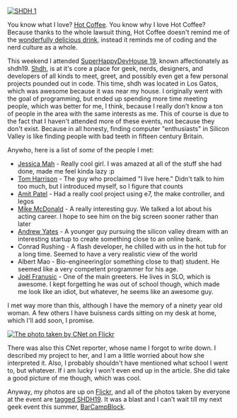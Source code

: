 [![SHDH 1](http://farm2.static.flickr.com/1197/1096426984_516787bca7.jpg)](http://www.flickr.com/photos/icco/1096426984/ "Photo Sharing")

You know what I love? [Hot Coffee](http://en.wikipedia.org/wiki/Hot_Coffee). You know why I love Hot Coffee? Because thanks to the whole lawsuit thing, Hot Coffee doesn't remind me of the [wonderfully delicious drink](http://en.wikipedia.org/wiki/Coffee), instead it reminds me of coding and the nerd culture as a whole.

This weekend I attended [SuperHappyDevHouse 19](http://superhappydevhouse.org/SuperHappyDevHouse19), known affectionately as shdh19. [Shdh](http://superhappydevhouse.org), is at it's core a place for geek, nerds, designers, and developers of all kinds to meet, greet, and possibly even get a few personal projects pounded out in code. This time, shdh was located in Los Gatos, which was awesome because it was near my house. I originally went with the goal of programming, but ended up spending more time meeting people, which was better for me, I think, because I really don't know a ton of people in the area with the same interests as me. This of course is due to the fact that I haven't attended more of these events, not because they don't exist. Because in all honesty, finding computer "enthusiasts" in Silicon Valley is like finding people with bad teeth in fifteen century Britain.

Anywho, here is a list of _some_ of the people I met:

*   [Jessica Mah](http://jessicamah.com/) - Really cool girl. I was amazed at all of the stuff she had done, made me feel kinda lazy :p[](http://jessicamah.com/)
*   [Tom Harrison](http://tomicles.com/wordpress/) \- The guy who proclaimed "I live here." Didn't talk to him too much, but I introduced myself, so I figure that counts[](http://tomicles.com/wordpress/)
*   [Amit Patel](http://simblob.blogspot.com/) - Had a really cool project using e7, the make controller, and legos[](http://simblob.blogspot.com/)
*   [Mike McDonald](http://www.kelek.com/) - A really interesting guy. We talked a lot about his acting career. I hope to see him on the big screen sooner rather than later[](http://www.kelek.com/)
*   [Andrew Yates](http://drewyates.net/) - A younger guy pursuing the silicon valley dream with an interesting startup to create something close to an online bank.[](http://drewyates.net/)
*   Conrad Rushing - A flash developer, he chilled with us in the hot tub for a long time. Seemed to have a very realistic view of the world
*   Albert Mao - Bio-engineering(or something close to that) student. He seemed like a very competent programmer for his age.
*   [Joël Franusic](http://sargo.com/joel) - One of the main greeters. He lives in SLO, which is awesome. I kept forgetting he was out of school though, which made me look like an idiot, but whatever, he seems like an awesome guy.

I met way more than this, although I have the memory of a ninety year old woman. A few others I have buisness cards sitting on my desk at home, which I'll add soon, I promise.

[![The photo taken by CNet on Flickr](http://farm2.static.flickr.com/1361/1096435512_8f89e8069c_s.jpg)](http://www.flickr.com/photos/icco/1096435512/ "The photo taken by CNet on Flickr")

There was also this CNet reporter, whose name I forgot to write down. I described my project to her, and I am a little worried about how she interpreted it. Also, I probably shouldn't have mentioned what school I went to, but whatever. If i am lucky I won't even end up in the article. She did take a good picture of me though, which was cool.

Anyway, my photos are up on [Flickr](http://flickr.com/photos/icco), and all of the photos taken by everyone at the event are [tagged SHDH19](http://flickr.com/photos/tags/shdh19/interesting/). It was a blast and I can't wait till my next geek event this summer, [BarCampBlock](http://barcamp.org/BarCampBlock).